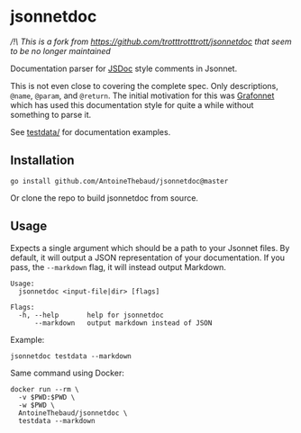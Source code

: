 # jsonnetdoc

*/!\\ This is a fork from https://github.com/trotttrotttrott/jsonnetdoc that seem to be no longer maintained*

Documentation parser for [JSDoc](https://jsdoc.app/) style comments in Jsonnet.

This is not even close to covering the complete spec. Only descriptions, `@name`, `@param`, and `@return`. The initial motivation for this was [Grafonnet](https://github.com/grafana/grafonnet-lib) which has used this documentation style for quite a while without something to parse it.

See [testdata/](./testdata) for documentation examples.

## Installation

```
go install github.com/AntoineThebaud/jsonnetdoc@master
```

Or clone the repo to build jsonnetdoc from source.

## Usage

Expects a single argument which should be a path to your Jsonnet files. By default, it will output a JSON representation of your documentation. If you pass, the `--markdown` flag, it will instead output Markdown.

```
Usage:
  jsonnetdoc <input-file|dir> [flags]

Flags:
  -h, --help       help for jsonnetdoc
      --markdown   output markdown instead of JSON
```

Example:

```
jsonnetdoc testdata --markdown
```

Same command using Docker:

```
docker run --rm \
  -v $PWD:$PWD \
  -w $PWD \
  AntoineThebaud/jsonnetdoc \
  testdata --markdown
```
